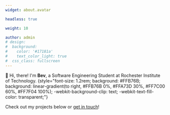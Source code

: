 ```yaml
---
widget: about.avatar

headless: true

weight: 10

author: admin
# design:
#  background:
#    color: '#17181a'
#    text_color_light: true
#  css_class: fullscreen
---
```


👋 Hi, there! I'm **Bev**, a Software Engineering Student at Rochester Institute of Technology.
{style="font-size: 1.2rem; background: #FFB76B; background: linear-gradient(to right, #FFB76B 0%, #FFA73D 30%, #FF7C00 60%, #FF7F04 100%); -webkit-background-clip: text; -webkit-text-fill-color: transparent;"}

Check out my projects below or [get in touch](#contact)!
